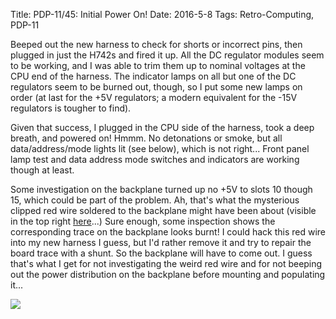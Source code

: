 Title: PDP-11/45: Initial Power On!
Date: 2016-5-8
Tags: Retro-Computing, PDP-11

Beeped out the new harness to check for shorts or incorrect pins, then plugged in just the H742s and fired it up.  All
the DC regulator modules seem to be working, and I was able to trim them up to nominal voltages at the CPU end of the
harness.  The indicator lamps on all but one of the DC regulators seem to be burned out, though, so I put some new lamps
on order (at last for the +5V regulators; a modern equivalent for the -15V regulators is tougher to find).

Given that success, I plugged in the CPU side of the harness, took a deep breath, and powered on!  Hmmm.  No detonations
or smoke, but all data/address/mode lights lit (see below), which is not right...  Front panel lamp test and data
address mode switches and indicators are working though at least.

Some investigation on the backplane turned up no +5V to slots 10 though 15, which could be part of the problem.  Ah,
that's what the mysterious clipped red wire soldered to the backplane might have been about (visible in the top right
[here]({filename}/images/pdp11/kb11a-backplane.jpg)...)  Sure enough, some inspection shows the corresponding trace on
the backplane looks burnt!  I could hack this red wire into my new harness I guess, but I'd rather remove it and try to
repair the board trace with a shunt.  So the backplane will have to come out.  I guess that's what I get for not
investigating the weird red wire and for not beeping out the power distribution on the backplane before mounting
and populating it...

[<img class='image-process-thumb' src='/images/pdp11/initial-power-on.jpg'/>]({filename}/images/pdp11/initial-power-on.jpg)
